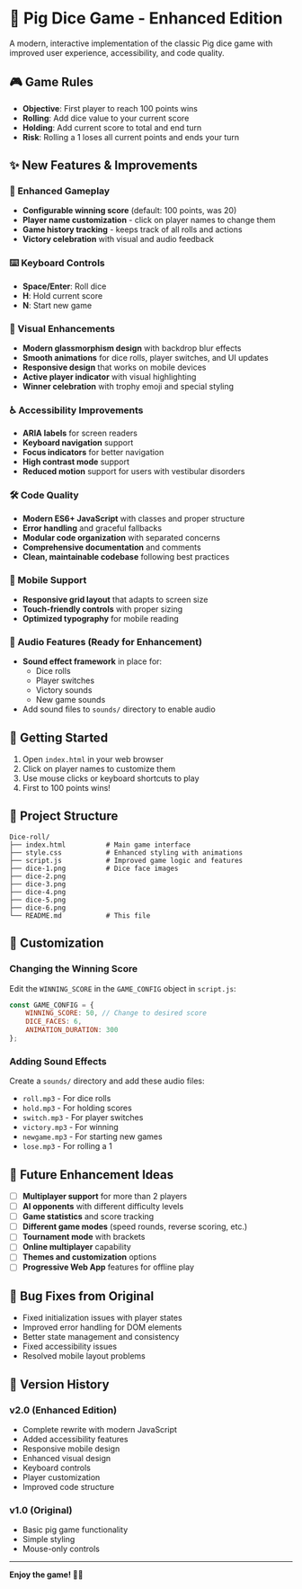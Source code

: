 # 🐷 Pig Dice Game - Enhanced Edition

A modern, interactive implementation of the classic Pig dice game with improved user experience, accessibility, and code quality.

## 🎮 Game Rules

- **Objective**: First player to reach 100 points wins
- **Rolling**: Add dice value to your current score
- **Holding**: Add current score to total and end turn
- **Risk**: Rolling a 1 loses all current points and ends your turn

## ✨ New Features & Improvements

### 🎯 Enhanced Gameplay
- **Configurable winning score** (default: 100 points, was 20)
- **Player name customization** - click on player names to change them
- **Game history tracking** - keeps track of all rolls and actions
- **Victory celebration** with visual and audio feedback

### ⌨️ Keyboard Controls
- **Space/Enter**: Roll dice
- **H**: Hold current score
- **N**: Start new game

### 🎨 Visual Enhancements
- **Modern glassmorphism design** with backdrop blur effects
- **Smooth animations** for dice rolls, player switches, and UI updates
- **Responsive design** that works on mobile devices
- **Active player indicator** with visual highlighting
- **Winner celebration** with trophy emoji and special styling

### ♿ Accessibility Improvements
- **ARIA labels** for screen readers
- **Keyboard navigation** support
- **Focus indicators** for better navigation
- **High contrast mode** support
- **Reduced motion** support for users with vestibular disorders

### 🛠️ Code Quality
- **Modern ES6+ JavaScript** with classes and proper structure
- **Error handling** and graceful fallbacks
- **Modular code organization** with separated concerns
- **Comprehensive documentation** and comments
- **Clean, maintainable codebase** following best practices

### 📱 Mobile Support
- **Responsive grid layout** that adapts to screen size
- **Touch-friendly controls** with proper sizing
- **Optimized typography** for mobile reading

### 🎵 Audio Features (Ready for Enhancement)
- **Sound effect framework** in place for:
  - Dice rolls
  - Player switches
  - Victory sounds
  - New game sounds
- Add sound files to `sounds/` directory to enable audio

## 🚀 Getting Started

1. Open `index.html` in your web browser
2. Click on player names to customize them
3. Use mouse clicks or keyboard shortcuts to play
4. First to 100 points wins!

## 📁 Project Structure

```
Dice-roll/
├── index.html          # Main game interface
├── style.css           # Enhanced styling with animations
├── script.js           # Improved game logic and features
├── dice-1.png          # Dice face images
├── dice-2.png
├── dice-3.png
├── dice-4.png
├── dice-5.png
├── dice-6.png
└── README.md           # This file
```

## 🎨 Customization

### Changing the Winning Score
Edit the `WINNING_SCORE` in the `GAME_CONFIG` object in `script.js`:

```javascript
const GAME_CONFIG = {
    WINNING_SCORE: 50, // Change to desired score
    DICE_FACES: 6,
    ANIMATION_DURATION: 300
};
```

### Adding Sound Effects
Create a `sounds/` directory and add these audio files:
- `roll.mp3` - For dice rolls
- `hold.mp3` - For holding scores
- `switch.mp3` - For player switches
- `victory.mp3` - For winning
- `newgame.mp3` - For starting new games
- `lose.mp3` - For rolling a 1

## 🌟 Future Enhancement Ideas

- [ ] **Multiplayer support** for more than 2 players
- [ ] **AI opponents** with different difficulty levels
- [ ] **Game statistics** and score tracking
- [ ] **Different game modes** (speed rounds, reverse scoring, etc.)
- [ ] **Tournament mode** with brackets
- [ ] **Online multiplayer** capability
- [ ] **Themes and customization** options
- [ ] **Progressive Web App** features for offline play

## 🐛 Bug Fixes from Original

- Fixed initialization issues with player states
- Improved error handling for DOM elements
- Better state management and consistency
- Fixed accessibility issues
- Resolved mobile layout problems

## 📝 Version History

### v2.0 (Enhanced Edition)
- Complete rewrite with modern JavaScript
- Added accessibility features
- Responsive mobile design
- Enhanced visual design
- Keyboard controls
- Player customization
- Improved code structure

### v1.0 (Original)
- Basic pig game functionality
- Simple styling
- Mouse-only controls

---

**Enjoy the game! 🎲🐷**
